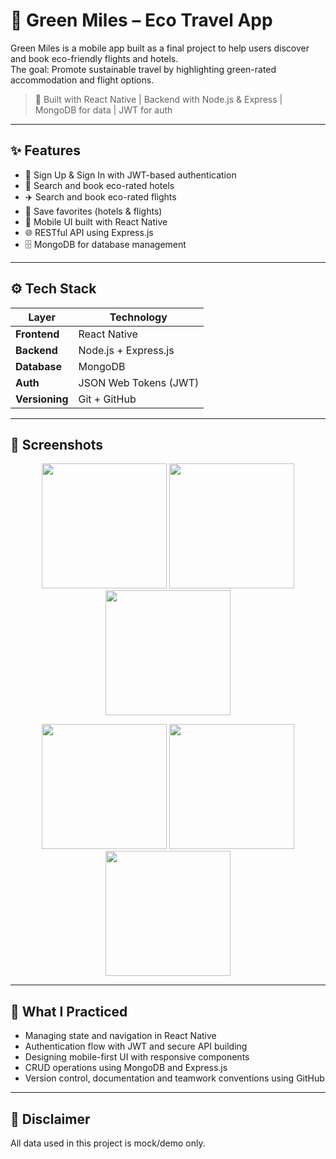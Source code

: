 # 🌿 Green Miles – Eco Travel App

Green Miles is a mobile app built as a final project to help users discover and book eco-friendly flights and hotels.  
The goal: Promote sustainable travel by highlighting green-rated accommodation and flight options.

> 📱 Built with React Native | Backend with Node.js & Express | MongoDB for data | JWT for auth

---

## ✨ Features

- 🔐 Sign Up & Sign In with JWT-based authentication
- 🏨 Search and book eco-rated hotels
- ✈️ Search and book eco-rated flights
- 💚 Save favorites (hotels & flights)
- 📱 Mobile UI built with React Native
- 🌐 RESTful API using Express.js
- 🗄 MongoDB for database management

---

## ⚙️ Tech Stack

| Layer         | Technology                |
|---------------|---------------------------|
| **Frontend**  | React Native              |
| **Backend**   | Node.js + Express.js      |
| **Database**  | MongoDB                   |
| **Auth**      | JSON Web Tokens (JWT)     |
| **Versioning**| Git + GitHub              |

---

## 📸 Screenshots

<p align="center">
  <img src="./client/src/images/preview/home.jpg" width="200"/>
  <img src="./client/src/images/preview/signin.jpg" width="200"/>
  <img src="./client/src/images/preview/search_hotels.jpg" width="200"/>
</p>

<p align="center">
  <img src="./client/src/images/preview/hotel_result.jpg" width="200"/>
  <img src="./client/src/images/preview/saved_hotels.jpg" width="200"/>
  <img src="./client/src/images/preview/hotel_details.jpg" width="200"/>
</p>

---

## 🧠 What I Practiced

- Managing state and navigation in React Native
- Authentication flow with JWT and secure API building
- Designing mobile-first UI with responsive components
- CRUD operations using MongoDB and Express.js
- Version control, documentation and teamwork conventions using GitHub

---

## 🚫 Disclaimer

All data used in this project is mock/demo only.
